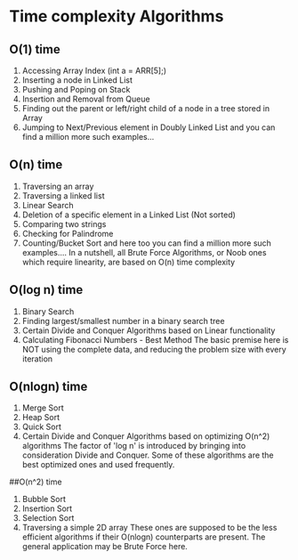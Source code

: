 # Time complexity Algorithms

## O(1) time 
1. Accessing Array Index (int a = ARR[5];)
2. Inserting a node in Linked List
3. Pushing and Poping on Stack
4. Insertion and Removal from Queue
5. Finding out the parent or left/right child of a node in a tree stored in Array
6. Jumping to Next/Previous element in Doubly Linked List
and you can find a million more such examples...

## O(n) time
1. Traversing an array
2. Traversing a linked list
3. Linear Search
4. Deletion of a specific element in a Linked List (Not sorted)
5. Comparing two strings
6. Checking for Palindrome
7. Counting/Bucket Sort
and here too you can find a million more such examples....
In a nutshell, all Brute Force Algorithms, or Noob ones which require linearity, are based on O(n) time complexity

## O(log n) time
1. Binary Search
2. Finding largest/smallest number in a binary search tree
3. Certain Divide and Conquer Algorithms based on Linear functionality
4. Calculating Fibonacci Numbers - Best Method
The basic premise here is NOT using the complete data, and reducing the problem size with every iteration

## O(nlogn) time
1. Merge Sort
2. Heap Sort
3. Quick Sort
4. Certain Divide and Conquer Algorithms based on optimizing O(n^2) algorithms
The factor of 'log n' is introduced by bringing into consideration Divide and Conquer. Some of these algorithms are the best optimized ones and used frequently.

##O(n^2) time
1. Bubble Sort
2. Insertion Sort
3. Selection Sort
4. Traversing a simple 2D array
These ones are supposed to be the less efficient algorithms if their O(nlogn) counterparts are present. The general application may be Brute Force here.
